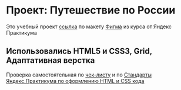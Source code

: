 # Проект: Путешествие по России

Это учебный проект <a href="https://ipumba.github.io/russian-travel-bootcamp/">ссылка</a> по макету <a href="https://www.figma.com/file/5S2WSbEFL6awjVWJ0NWL8Q/Sprint-3_-Russia-_-desktop-mobile?node-id=28503%3A0">Фигма</a> из курса от Яндекс Практикума</P>
## Использовались HTML5 и CSS3, Grid, Адаптативная верстка
Проверка самостоятельная по <a href="https://code.s3.yandex.net/web-developer/checklists-pdf/new-program/checklist-3.pdf">чек-листу</a> и по <a href="https://code.s3.yandex.net/web-developer/static/design-rules/index.html">Стандарты Яндекс.Практикума по оформлению HTML и CSS кода</a>
